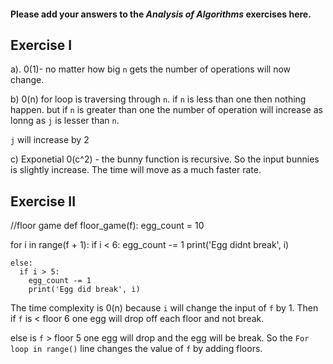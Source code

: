 #### Please add your answers to the ***Analysis of  Algorithms*** exercises here.

## Exercise I

a). 0(1)- no matter how big `n` gets the number of operations will now change.



b) 0(n) for loop is traversing through `n`. if `n` is less than one then nothing happen. but if `n` is greater than one the number of operation will increase as lonng as `j` is lesser than `n`.

 `j` will increase by 2

c) Exponetial 0(c^2) - the bunny function is recursive. So the input bunnies is slightly increase. The time will move as a much faster rate.

## Exercise II
//floor game
def floor_game(f):
  egg_count = 10

  for i in range(f + 1):
    if i < 6: 
      egg_count -= 1
      print('Egg didnt break', i)
    
    else:
      if i > 5:
        egg_count -= 1
        print('Egg did break', i)

The time complexity is 0(n) because `i` will change the input of `f` by 1. Then if `f` is < floor 6 one egg will drop off each floor and not break.

else is `f` > floor 5 one egg will drop and the egg will be break. So the `For loop in range()` line changes the value of `f` by adding floors.

